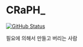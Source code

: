 # CRaPH_
[![GitHub Status](https://github-readme-stats.vercel.app/api?username=Craphting&theme=radical&show_icons=true)](https://github.com/anuraghazra/github-readme-stats)

필요에 의해서 만들고 버리는 사람

